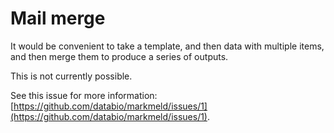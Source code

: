 # Mail merge

It would be convenient to take a template, and then data with multiple items, and then merge them to produce a series of outputs.

This is not currently possible.

See this issue for more information: [https://github.com/databio/markmeld/issues/1](https://github.com/databio/markmeld/issues/1).

